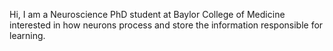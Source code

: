  Hi, I am a Neuroscience PhD student at Baylor College of Medicine interested in how neurons process and store the information responsible for learning. 



<!---
BrennanSullivan/BrennanSullivan is a ✨ special ✨ repository because its `README.md` (this file) appears on your GitHub profile.
You can click the Preview link to take a look at your changes.
--->
